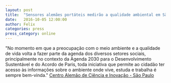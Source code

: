 ```yaml
---
layout: post
title:  "Sensores alemães portáteis medirão a qualidade ambiental em São Paulo"
date:   2016-10-05 12:00:00
author: Felix
categories: press
press_category: online
---
```

"No momento em que a preocupação com o meio ambiente e a qualidade de vida volta a fazer parte da agenda dos diversos setores sociais, principalmente no contexto da Agenda 2030 para o Desenvolvimento Sustentável e do Acordo de Paris, toda iniciativa que permite ao cidadão ter acesso às informações sobre o ambiente onde vive, estuda e trabalha é sempre bem-vinda."
<a href="http://dwih.com.br/pt-br/noticias/sensores-alemaes-portateis-medirao-qualidade-ambiental-em-sao-paulo">Centro Alemão de Ciência e Inovação - São Paulo</a>

